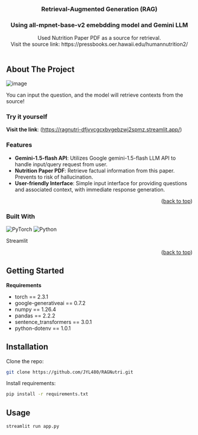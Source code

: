 <!-- Improved compatibility of back to top link: See: https://github.com/othneildrew/Best-README-Template/pull/73 -->
<a name="readme-top"></a>
<!--
*** Thanks for checking out the Best-README-Template. If you have a suggestion
*** that would make this better, please fork the repo and create a pull request
*** or simply open an issue with the tag "enhancement".
*** Don't forget to give the project a star!
*** Thanks again! Now go create something AMAZING! :D
-->



<!-- PROJECT SHIELDS -->
<!--
*** I'm using markdown "reference style" links for readability.
*** Reference links are enclosed in brackets [ ] instead of parentheses ( ).
*** See the bottom of this document for the declaration of the reference variables
*** for contributors-url, forks-url, etc. This is an optional, concise syntax you may use.
*** https://www.markdownguide.org/basic-syntax/#reference-style-links
-->


<!-- PROJECT LOGO -->
<br />
<div align="center">
  <a href="https://github.com/JYL480/RAGNutri">
  </a>

<h3 align="center">Retrieval-Augmented Generation (RAG)</h3>
<h3 align="center">Using all-mpnet-base-v2 emebdding model and Gemini LLM</h3>

  <p align="center">
    Used Nutrition Paper PDF as a source for retrieval. 
    <br/>
    Visit the source link: https://pressbooks.oer.hawaii.edu/humannutrition2/
    <br />
    <br />
  </p>
</div>


<!-- ABOUT THE PROJECT -->
## About The Project

![image](https://github.com/user-attachments/assets/ed61e148-d713-446e-83d3-4326e1382f43)

You can input the question, and the model will retrieve contexts from the source!

### Try it yourself

**Visit the link**: (https://ragnutri-dfjvvcgcxbvgebzwj2spmz.streamlit.app/)


### Features

- **Gemini-1.5-flash API**: Utilizes Google gemini-1.5-flash LLM API to handle input/query request from user. 
- **Nutrition Paper PDF**: Retrieve factual information from this paper. Prevents to risk of hallucination. 
- **User-friendly Interface**: Simple input interface for providing questions and associated context, with immediate response generation.
<p align="right">(<a href="#readme-top">back to top</a>)</p>

### Built With
![PyTorch](https://img.shields.io/badge/PyTorch-%23EE4C2C.svg?style=for-the-badge&logo=PyTorch&logoColor=white)
![Python](https://img.shields.io/badge/python-3670A0?style=for-the-badge&logo=python&logoColor=ffdd54)

Streamlit

<p align="right">(<a href="#readme-top">back to top</a>)</p>

## Getting Started
**Requirements**
- torch == 2.3.1
- google-generativeai == 0.7.2
- numpy == 1.26.4
- pandas == 2.2.2
- sentence_transformers == 3.0.1
- python-dotenv == 1.0.1

## Installation

Clone the repo:
```sh
git clone https://github.com/JYL480/RAGNutri.git
```
Install requirements:
```sh
pip install -r requirements.txt
```
## Usage
```sh
streamlit run app.py
```

